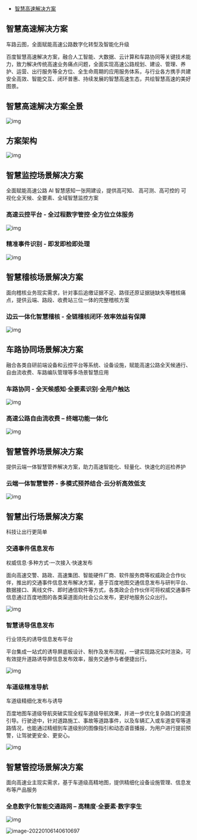 - [智慧高速解决方案](https://jiaotong.baidu.com/highway/)

## 智慧高速解决方案

车路云图，全面赋能高速公路数字化转型及智能化升级

百度智慧高速解决方案，融合人工智能、大数据、云计算和车路协同等关键技术能力，致力解决传统高速业务痛点问题，全面实现高速公路规划、建设、管理、养护、运营、出行服务等全方位、全生命周期的应用服务体系，与行业各方携手共建安全高效、智能交互、闭环普惠、持续发展的智慧高速生态，共绘智慧高速的美好图景。         

## 智慧高速解决方案全景

![img](https://bj.bcebos.com/jiaotong//static/official2017/img/highway/A1_0e8af03.png)

## 方案架构

![img](https://bj.bcebos.com/jiaotong//static/official2017/img/highway/B1_38e56f5.png)

## 智慧监控场景解决方案

全面赋能高速公路 AI 智慧感知一张网建设，提供高可知、 高可测、高可控的 可视化全天候、全要素、全域智慧监控方案

### 高速云控平台 - 全过程数字管控·全方位立体服务

![img](https://bj.bcebos.com/jiaotong//static/official2017/img/highway/D1_b0281f3.png)

### 精准事件识别 - 即发即检即处理

![img](https://bj.bcebos.com/jiaotong//static/official2017/img/highway/E1_bfd9592.png)

## 智慧稽核场景解决方案

面向稽核业务现实需求，针对事后追缴证据不足、路径还原证据链缺失等稽核痛点，提供云端、路段、收费站三位一体的完整稽核方案

### 边云一体化智慧稽核 - 全链稽核闭环·效率效益有保障

![img](https://bj.bcebos.com/jiaotong//static/official2017/img/highway/F1_71bc34c.png)

## 车路协同场景解决方案

融合各类自研前端设备和云控平台等系统、设备设施，赋能高速公路全天候通行、自由流收费、车路编队管理等多场景智慧应用

### 车路协同 - 全天候感知·全要素识别·全用户触达

![img](https://bj.bcebos.com/jiaotong//static/official2017/img/highway/G1_6612122.png)

### 高速公路自由流收费 – 终端功能一体化

![img](https://bj.bcebos.com/jiaotong//static/official2017/img/highway/H1_8b7ce1b.png)

## 智慧管养场景解决方案

提供云端一体智慧管养解决方案，助力高速智能化、轻量化、快速化的巡检养护

### 云端一体智慧管养 - 多模式预养结合·云分析高效低支

![img](https://bj.bcebos.com/jiaotong//static/official2017/img/highway/I1_d0f2840.png)

## 智慧出行场景解决方案

科技让出行更简单

### 交通事件信息发布

权威信息·多种方式·一次接入·快速发布 

面向高速交警、路政、高速集团、智能硬件厂商、软件服务商等权威政企合作伙伴，推出的交通事件信息发布解决方案，基于百度地图交通信息发布与研判平台、数据接口、离线文件、即时通信软件等方式，各类政企合作伙伴可将权威交通事件信息通过百度地图的各类渠道面向社会公众发布，更好地服务公众出行。               

![img](https://bj.bcebos.com/jiaotong//static/official2017/img/highway/K1_e19d74f.png)

### 智慧诱导信息发布

行业领先的诱导信息发布平台

平台集成一站式的诱导屏底板设计、制作及发布流程，一键实现路况实时渲染，可有效提升道路诱导屏信息发布效率，服务交通参与者便捷出行。               

![img](https://bj.bcebos.com/jiaotong//static/official2017/img/highway/K2_a55f8b3.png)

### 车道级精准导航

车道级精细化发布与诱导

百度地图车道级导航突破实现全程车道级导航效果，并进一步优化复杂路口的变道引导。行驶途中，针对道路施工、事故等道路事件，以及车辆汇入或车道变窄等道路情况，也能通过精细到车道级别的图像指引和动态语音播报，为用户进行提前预警，让驾驶更安全、更安心。               

![img](https://bj.bcebos.com/jiaotong//static/official2017/img/intelInduction/exapmle1_c451c8e.png)

## 智慧管控场景解决方案

面向高速业主现实需求，基于车道级高精地图，提供精细化设备设施管理、信息发布等产品服务

### 全息数字化智能交通路网 – 高精度·全要素·数字孪生

![img](https://bj.bcebos.com/jiaotong//static/official2017/img/highway/L1_49f11c1.png)

![image-20220106140610697](https://gitee.com/er-huomeng/l-img/raw/master/image-20220106140610697.png)